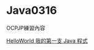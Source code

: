 # Java0316
OCPJP練習內容
<p>
<a href="https://github.com/Beast090320/Java0316/blob/master/src/main/java/com/ocp/day01/HelloWorld.java">HelloWorld 我的第一支 Java 程式</a>
<br>
